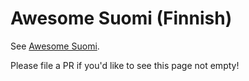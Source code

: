 # Awesome Suomi (Finnish) 

See [Awesome Suomi](https://github.com/sikmir/awesome-finnish).

Please file a PR if you'd like to see this page not empty!
